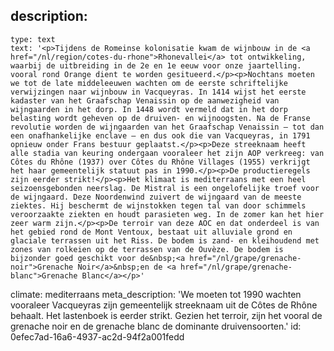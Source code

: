 description:
  -
    type: text
    text: '<p>Tijdens de Romeinse kolonisatie kwam de wijnbouw in de <a href="/nl/region/cotes-du-rhone">Rhonevallei</a> tot ontwikkeling, waarbij de uitbreiding in de 2e en 1e eeuw voor onze jaartelling. vooral rond Orange dient te worden gesitueerd.</p><p>Nochtans moeten we tot de late middeleeuwen wachten om de eerste schriftelijke verwijzingen naar wijnbouw in Vacqueyras. In 1414 wijst het eerste kadaster van het Graafschap Venaissin op de aanwezigheid van wijngaarden in het dorp. In 1448 wordt vermeld dat in het dorp belasting wordt geheven op de druiven- en wijnoogsten. Na de Franse revolutie worden de wijngaarden van het Graafschap Venaissin – tot dan een onafhankelijke enclave – en dus ook die van Vacqueyras, in 1791 opnieuw onder Frans bestuur geplaatst.</p><p>Deze streeknaam heeft alle stadia van keuring ondergaan vooraleer het zijn AOP verkreeg: van Côtes du Rhône (1937) over Côtes du Rhône Villages (1955) verkrijgt het haar gemeentelijk statuut pas in 1990.</p><p>De productieregels zijn eerder strikt!</p><p>Het klimaat is mediterraans met een heel seizoensgebonden neerslag. De Mistral is een ongelofelijke troef voor de wijngaard. Deze Noordenwind zuivert de wijngaard van de meeste ziektes. Hij beschermt de wijnstokken tegen tal van door schimmels veroorzaakte ziekten en houdt parasieten weg. In de zomer kan het hier zeer warm zijn.</p><p>De terroir van deze AOC en dat onderdeel is van het gebied rond de Mont Ventoux, bestaat uit alluviale grond en glaciale terrassen uit het Riss. De bodem is zand- en kleihoudend met zones van rolkeien op de terrassen van de Ouvèze. De bodem is bijzonder goed geschikt voor de&nbsp;<a href="/nl/grape/grenache-noir">Grenache Noir</a>&nbsp;en de <a href="/nl/grape/grenache-blanc">Grenache Blanc</a></p>'
climate: mediterraans
meta_description: 'We moeten tot 1990 wachten vooraleer Vacqueyras zijn gemeentelijk streeknaam uit de Côtes de Rhône behaalt. Het lastenboek is eerder strikt. Gezien het terroir, zijn het vooral de grenache noir en de grenache blanc de dominante druivensoorten.'
id: 0efec7ad-16a6-4937-ac2d-94f2a001fedd
